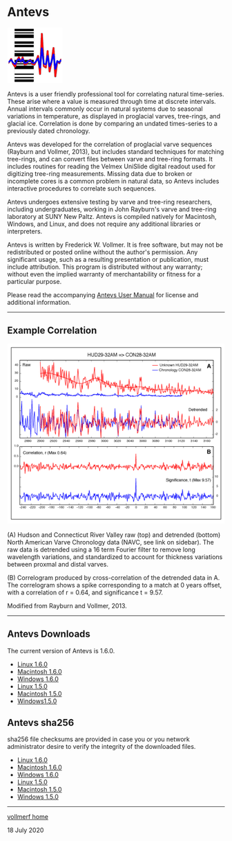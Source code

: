 # Antevs 
![Antevs](images/AntevsIcon_128.png)

Antevs is a user friendly professional tool for correlating natural time-series. These arise where a value is measured through time at discrete intervals. Annual intervals commonly occur in natural systems due to seasonal variations in temperature, as displayed in proglacial varves, tree-rings, and glacial ice. Correlation is done by comparing an undated times-series to a previously dated chronology.

Antevs was developed for the correlation of proglacial varve sequences (Rayburn and Vollmer, 2013), but includes standard techniques for matching tree-rings, and can convert files between varve and tree-ring formats. It includes routines for reading the Velmex UniSlide digital readout used for digitizing tree-ring measurements. Missing data due to broken or incomplete cores is a common problem in natural data, so Antevs includes interactive procedures to correlate such sequences. 

Antevs undergoes extensive testing by varve and tree-ring researchers, including undergraduates, working in John Rayburn's varve and tree-ring laboratory at SUNY New Paltz. Antevs is compiled natively for Macintosh, Windows, and Linux, and does not require any additional libraries or interpreters. 

Antevs is written by Frederick W. Vollmer. It is free software, but may not be redistributed or posted online without the author's permission. Any significant usage, such as a resulting presentation or publication, must include attribution. This program is distributed without any warranty; without even the implied warranty of merchantability or fitness for a particular purpose. 

Please read the accompanying [Antevs User Manual](https://www.frederickvollmer.com/antevs/download/Antevs_User_Manual.pdf) for license and additional information.

---

## Example Correlation
![Example](images/Figure_04_web.png)

(A) Hudson and Connecticut River Valley raw (top) and detrended (bottom) North American Varve Chronology data (NAVC, see link on sidebar). The raw data is detrended using a 16 term Fourier filter to remove long wavelength variations, and standardized to account for thickness variations between proxmal and distal varves.

(B) Correlogram produced by cross-correlation of the detrended data in A. The correlogram shows a spike corresponding to a match at 0 years offset, with a correlation of r = 0.64, and significance t = 9.57.

Modified from Rayburn and Vollmer, 2013.

---

## Antevs Downloads

The current version of Antevs is 1.6.0.

* [Linux 1.6.0](http://www.frederickvollmer.com/antevs/download.php?file=Antevs_1.6.0_Lin.tgz)
* [Macintosh 1.6.0](http://www.frederickvollmer.com/antevs/download.php?file=Antevs_1.6.0_Mac.dmg)
* [Windows 1.6.0](http://www.frederickvollmer.com/antevs/download.php?file=Antevs_1.6.0_Win.zip)
* [Linux 1.5.0](http://www.frederickvollmer.com/antevs/download.php?file=Antevs_1.5.0_Lin.tgz)
* [Macintosh 1.5.0](http://www.frederickvollmer.com/antevs/download.php?file=Antevs_1.5.0_Mac.dmg)
* [Windows1.5.0](http://www.frederickvollmer.com/antevs/download.php?file=Antevs_1.5.0_Win.zip) 

## Antevs sha256

sha256 file checksums are provided in case you or you network administrator desire to verify the integrity of the downloaded files. 

* [Linux 1.6.0](http://www.frederickvollmer.com/antevs/download.php?file=Antevs_1.6.0_Lin.tgz.sha256) 
* [Macintosh 1.6.0](http://www.frederickvollmer.com/antevs/download.php?file=Antevs_1.6.0_Mac.dmg.sha256) 
* [Windows 1.6.0](http://www.frederickvollmer.com/antevs/download.php?file=Antevs_1.6.0_Win.zip.sha256) 
* [Linux 1.5.0](http://www.frederickvollmer.com/antevs/download.php?file=Antevs_1.5.0_Lin.tgz.sha256) 
* [Macintosh 1.5.0](http://www.frederickvollmer.com/antevs/download.php?file=Antevs_1.5.0_Mac.dmg.sha256) 
* [Windows 1.5.0](http://www.frederickvollmer.com/antevs/download.php?file=Antevs_1.5.0_Win.zip.sha256) 

--- 

[vollmerf home](../)

18 July 2020

